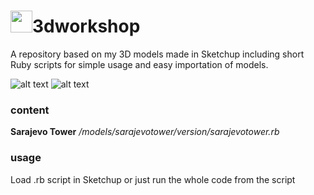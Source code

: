 # <img src="https://i.imgur.com/aptoeih.png" width="35" height="35">3dworkshop

A repository based on my 3D models made in Sketchup including short Ruby scripts for simple usage and easy importation of models.

![alt text](https://img.shields.io/badge/made--with-Ruby-%23CC342D?logo=Ruby) ![alt text](https://img.shields.io/badge/license-Apache%202.0-informational.svg)

### content ###

**Sarajevo Tower** */models/sarajevotower/version/sarajevotower.rb*


### usage ###

Load .rb script in Sketchup or just run the whole code from the script
